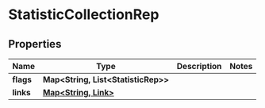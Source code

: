

# StatisticCollectionRep


## Properties

Name | Type | Description | Notes
------------ | ------------- | ------------- | -------------
**flags** | **Map&lt;String, List&lt;StatisticRep&gt;&gt;** |  | 
**links** | [**Map&lt;String, Link&gt;**](Link.md) |  | 



